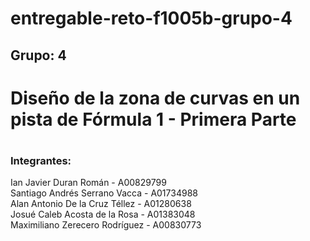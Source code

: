# entregable-reto-f1005b-grupo-4

<h2>Grupo: 4</h2>
<h1>Diseño de la zona de curvas en un pista de
Fórmula 1 - Primera Parte<h1>
<h3>Integrantes:</h3>
<p>
Ian Javier Duran Román - A00829799<br>
Santiago Andrés Serrano Vacca - A01734988<br>
Alan Antonio De la Cruz Téllez - A01280638<br>
Josué Caleb Acosta de la Rosa - A01383048<br>
Maximiliano Zerecero Rodríguez - A00830773 </p>

